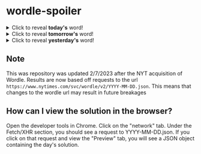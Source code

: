 # wordle-spoiler

<details>
  <summary>Click to reveal <b>today's</b> word!</summary>
  <br>
  <b> daddy </b>
</details>

<details>
  <summary>Click to reveal <b>tomorrow's</b> word!</summary>
  <br>
  <b> beret </b>
</details>

<details>
  <summary>Click to reveal <b>yesterday's</b> word!</summary>
  <br>
  <b> azure </b>
</details>

## Note
This was repository was updated 2/7/2023 after the NYT acquisition of Wordle. Results are now based off requests to the url `https://www.nytimes.com/svc/wordle/v2/YYYY-MM-DD.json`. This means that changes to the wordle url may result in future breakages

## How can I view the solution in the browser?
Open the developer tools in Chrome. Click on the "network" tab. Under the Fetch/XHR section, you should see a request to YYYY-MM-DD.json. If you click on that request and view the "Preview" tab, you will see a JSON object containing the day's solution.